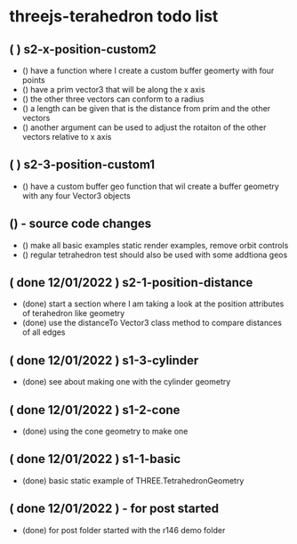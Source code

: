 # threejs-terahedron todo list

## (  ) s2-x-position-custom2
* () have a function where I create a custom buffer geomerty with four points
* () have a prim vector3 that will be along the x axis
* () the other three vectors can conform to a radius
* () a length can be given that is the distance from prim and the other vectors
* () another argument can be used to adjust the rotaiton of the other vectors relative to x axis

## (  ) s2-3-position-custom1
* () have a custom buffer geo function that wil create a buffer geometry with any four Vector3 objects

## () - source code changes
* () make all basic examples static render examples, remove orbit controls
* () regular tetrahedron test should also be used with some addtiona geos

## ( done 12/01/2022 ) s2-1-position-distance
* (done) start a section where I am taking a look at the position attributes of terahedron like geometry
* (done) use the distanceTo Vector3 class method to compare distances of all edges

## ( done 12/01/2022 ) s1-3-cylinder
* (done) see about making one with the cylinder geometry

## ( done 12/01/2022 ) s1-2-cone
* (done) using the cone geometry to make one

## ( done 12/01/2022 ) s1-1-basic
* (done) basic static example of THREE.TetrahedronGeometry

## ( done 12/01/2022 ) - for post started
* (done) for post folder started with the r146 demo folder
